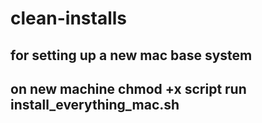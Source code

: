 # clean-installs


for setting up a new mac base system
------------------------------------------------------------------------------------------
on new machine chmod +x script
run install_everything_mac.sh 
------------------------------------------------------------------------------------------
